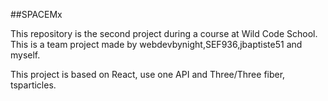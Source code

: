 ##SPACEMx

This repository is the second project during a course at Wild Code School.
This is a team project made by webdevbynight,SEF936,jbaptiste51 and myself.

This project is based on React, use one API and Three/Three fiber, tsparticles.

